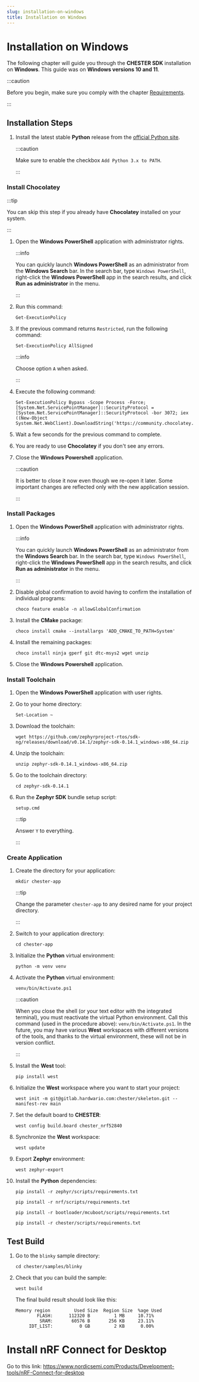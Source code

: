 ```yaml
---
slug: installation-on-windows
title: Installation on Windows
---
```


# Installation on Windows

The following chapter will guide you through the **CHESTER SDK** installation on **Windows**. This guide was on **Windows versions 10 and 11**.

:::caution

Before you begin, make sure you comply with the chapter [Requirements](requirements).

:::

## Installation Steps

1. Install the latest stable **Python** release from the [official Python site](https://www.python.org/downloads/windows/).

   :::caution

   Make sure to enable the checkbox `Add Python 3.x to PATH`.

   :::

### Install Chocolatey

:::tip

You can skip this step if you already have **Chocolatey** installed on your system.

:::

1. Open the **Windows PowerShell** application with administrator rights.

   :::info

   You can quickly launch **Windows PowerShell** as an administrator from the **Windows Search** bar. In the search bar, type `Windows PowerShell`, right-click the **Windows PowerShell** app in the search results, and click **Run as administrator** in the menu.

   :::

1. Run this command:

   ```
   Get-ExecutionPolicy
   ```

1. If the previous command returns `Restricted`, run the following command:

   ```
   Set-ExecutionPolicy AllSigned
   ```

   :::info

   Choose option `A` when asked.

   :::

1. Execute the following command:

   ```
   Set-ExecutionPolicy Bypass -Scope Process -Force; [System.Net.ServicePointManager]::SecurityProtocol = [System.Net.ServicePointManager]::SecurityProtocol -bor 3072; iex ((New-Object System.Net.WebClient).DownloadString('https://community.chocolatey.org/install.ps1'))
   ```

1. Wait a few seconds for the previous command to complete.

1. You are ready to use **Chocolatey** if you don't see any errors.

1. Close the **Windows Powershell** application.

   :::caution

   It is better to close it now even though we re-open it later. Some important changes are reflected only with the new application session.

   :::

### Install Packages

1. Open the **Windows PowerShell** application with administrator rights.

   :::info

   You can quickly launch **Windows PowerShell** as an administrator from the **Windows Search** bar. In the search bar, type `Windows PowerShell`, right-click the **Windows PowerShell** app in the search results, and click **Run as administrator** in the menu.

   :::

1. Disable global confirmation to avoid having to confirm the installation of individual programs:

   ```
   choco feature enable -n allowGlobalConfirmation
   ```

1. Install the **CMake** package:

   ```
   choco install cmake --installargs 'ADD_CMAKE_TO_PATH=System'
   ```

1. Install the remaining packages:

   ```
   choco install ninja gperf git dtc-msys2 wget unzip
   ```

1. Close the **Windows Powershell** application.

### Install Toolchain

1. Open the **Windows PowerShell** application with user rights.

1. Go to your home directory:

   ```
   Set-Location ~
   ```

1. Download the toolchain:

   ```
   wget https://github.com/zephyrproject-rtos/sdk-ng/releases/download/v0.14.1/zephyr-sdk-0.14.1_windows-x86_64.zip
   ```

1. Unzip the toolchain:

   ```
   unzip zephyr-sdk-0.14.1_windows-x86_64.zip
   ```

1. Go to the toolchain directory:

   ```
   cd zephyr-sdk-0.14.1
   ```

1. Run the **Zephyr SDK** bundle setup script:

   ```
   setup.cmd
   ```

   :::tip

   Answer `Y` to everything.

   :::

### Create Application

1. Create the directory for your application:

   ```
   mkdir chester-app
   ```

   :::tip

   Change the parameter `chester-app` to any desired name for your project directory.

   :::

1. Switch to your application directory:

   ```
   cd chester-app
   ```

1. Initialize the **Python** virtual environment:

   ```
   python -m venv venv
   ```

1. Activate the **Python** virtual environment:

   ```
   venv/bin/Activate.ps1
   ```

   :::caution

   When you close the shell (or your text editor with the integrated terminal), you must reactivate the virtual Python environment. Call this command (used in the procedure above): `venv/bin/Activate.ps1`. In the future, you may have various **West** workspaces with different versions of the tools, and thanks to the virtual environment, these will not be in version conflict.

   :::

1. Install the **West** tool:

   ```
   pip install west
   ```

1. Initialize the **West** workspace where you want to start your project:

   ```
   west init -m git@gitlab.hardwario.com:chester/skeleton.git --manifest-rev main
   ```

1. Set the default board to **CHESTER**:

   ```
   west config build.board chester_nrf52840
   ```

1. Synchronize the **West** workspace:

   ```
   west update
   ```

1. Export **Zephyr** environment:

   ```
   west zephyr-export
   ```

1. Install the **Python** dependencies:

   ```
   pip install -r zephyr/scripts/requirements.txt
   ```

   ```
   pip install -r nrf/scripts/requirements.txt
   ```

   ```
   pip install -r bootloader/mcuboot/scripts/requirements.txt
   ```

   ```
   pip install -r chester/scripts/requirements.txt
   ```

## Test Build

1. Go to the `blinky` sample directory:

   ```
   cd chester/samples/blinky
   ```

1. Check that you can build the sample:

   ```
   west build
   ```

   The final build result should look like this:

   ```
   Memory region         Used Size  Region Size  %age Used
           FLASH:      112320 B         1 MB     10.71%
            SRAM:       60576 B       256 KB     23.11%
        IDT_LIST:          0 GB         2 KB      0.00%
   ```

# Install nRF Connect for Desktop

Go to this link:
https://www.nordicsemi.com/Products/Development-tools/nRF-Connect-for-desktop

